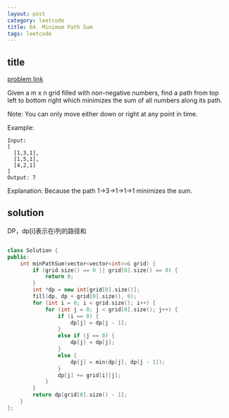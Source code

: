 ```yaml
---
layout: post
category: leetcode
title: 64. Minimum Path Sum
tags: leetcode
---
```


## title
[problem link](https://leetcode.com/problems/minimum-path-sum/description/)


Given a m x n grid filled with non-negative numbers, find a path from top left to bottom right which minimizes the sum of all numbers along its path.

Note: You can only move either down or right at any point in time.

Example:

	Input:
	[
	  [1,3,1],
	  [1,5,1],
	  [4,2,1]
	]
	Output: 7

Explanation: Because the path 1→3→1→1→1 minimizes the sum.

## solution
DP，dp[i]表示在i列的路径和

```c++

class Solution {
public:
	int minPathSum(vector<vector<int>>& grid) {
		if (grid.size() == 0 || grid[0].size() == 0) {
			return 0;
		}
		int *dp = new int[grid[0].size()];
		fill(dp, dp + grid[0].size(), 0);
		for (int i = 0; i < grid.size(); i++) {
			for (int j = 0; j < grid[0].size(); j++) {
				if (i == 0) {
					dp[j] = dp[j - 1];
				}
				else if (j == 0) {
					dp[j] = dp[j];
				}
				else {
					dp[j] = min(dp[j], dp[j - 1]);
				}
				dp[j] += grid[i][j];
			}
		}
		return dp[grid[0].size() - 1];
	}
};
```